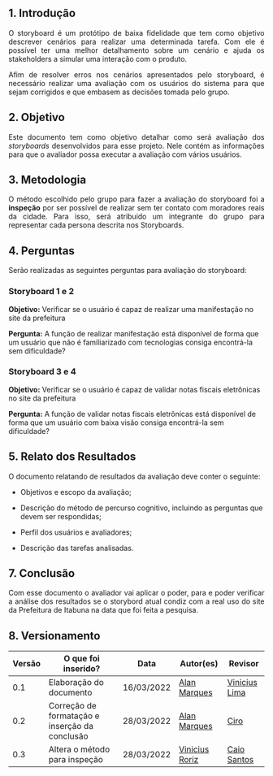 ## 1. Introdução
<p align='justify'>
  O storyboard é um protótipo de baixa fidelidade que tem como objetivo descrever cenários para realizar uma determinada tarefa.
  Com ele é possível ter uma melhor detalhamento sobre um cenário e ajuda os stakeholders a simular uma interação com o produto.
</p>
<p align='justify'>
  Afim de resolver erros nos cenários apresentados pelo storyboard, é necessário realizar uma avaliação com os usuários do sistema para que sejam corrigidos e que embasem as decisões tomada pelo grupo.
</p>

## 2. Objetivo
<p align='justify'>
  Este documento tem como objetivo detalhar como será avaliação dos <i>storyboards</i> desenvolvidos para esse projeto.
  Nele contém as informações para que o avaliador possa executar a avaliação com vários usuários.
</p>

## 3. Metodologia
<p align='justify'>
  O método escolhido pelo grupo para fazer a avaliação do storyboard foi a <b>inspeção</b> por ser possível de realizar sem ter contato com moradores reais da cidade.
  Para isso, será atribuido um integrante do grupo para representar cada persona descrita nos Storyboards.
</p>

## 4. Perguntas
<p align='justify'>
Serão realizadas as seguintes perguntas para avaliação do storyboard:
</p>

### Storyboard 1 e 2
<b>Objetivo:</b> Verificar se o usuário é capaz de realizar uma manifestação no site da prefeitura

<b>Pergunta:</b> A função de realizar manifestação está disponível de forma que um usuário que não é familiarizado com tecnologias consiga encontrá-la sem dificuldade?

### Storyboard 3 e 4
<b>Objetivo:</b> Verificar se o usuário é capaz de validar notas fiscais eletrônicas no site da prefeitura

<b>Pergunta:</b> A função de validar notas fiscais eletrônicas está disponível de forma que um usuário com baixa visão consiga encontrá-la sem dificuldade?

## 5. Relato dos Resultados

O documento relatando de resultados da avaliação deve conter o seguinte:

- Objetivos e escopo da avaliação;

- Descrição do método de percurso cognitivo, incluindo as perguntas que devem ser respondidas;

- Perfil dos usuários e avaliadores;

- Descrição das tarefas analisadas.

## 7. Conclusão
<p align='justify'>
    Com esse documento o avaliador vai aplicar o poder, para e poder verificar a análise dos resultados se o storybord atual condiz com a real uso do site da Prefeitura de Itabuna na data que foi feita a pesquisa.
</p>

## 8. Versionamento
Versão |  O que foi inserido? | Data | Autor(es)| Revisor |
---- |----- | ---- | ---- | ---- |
0.1| Elaboração do documento | 16/03/2022 | [Alan Marques](https://github.com/alan-ms) | [Vinicius Lima](https://github.com/vinelime) |
0.2| Correção de formatação e inserção da conclusão | 28/03/2022 | [Alan Marques](https://github.com/alan-ms) | [Ciro](https://github.com/ciro-c) |
0.3| Altera o método para inspeção | 28/03/2022| [Vinicius Roriz](https://github.com/viniciusroriz)|[Caio Santos](https://github.com/caiobsantos)|

